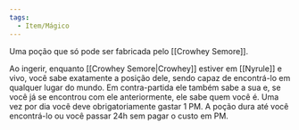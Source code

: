 ```yaml
---
tags:
  - Item/Mágico
---
```

Uma poção que só pode ser fabricada pelo [[Crowhey Semore]].

Ao ingerir, enquanto [[Crowhey Semore|Crowhey]] estiver em [[Nyrule]] e vivo, você sabe exatamente a posição dele, sendo capaz de encontrá-lo em qualquer lugar do mundo. Em contra-partida ele também sabe a sua e, se você já se encontrou com ele anteriormente, ele sabe quem você é. Uma vez por dia você deve obrigatoriamente gastar 1 PM. A poção dura até você encontrá-lo ou você passar 24h sem pagar o custo em PM.
